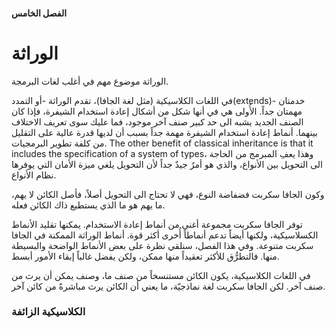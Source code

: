 #### الفصل الخامس

# الوراثة

الوراثة موضوع مهم في أغلب لغات البرمجة.

في اللغات الكلاسيكية (مثل لغة الجافا)، تقدم الوراثة -أو التمدد(extends)- خدمتان مهمتان جداً. الأُولى هي في أنها شكل من أشكال إعادة استخدام الشيفرة، فإذا كان الصنف الجديد يشبه الى حد كبير صنف آخر موجود، فما عليك سوى تعريف الاختلاف بينهما. أنماط إعادة استخدام الشيفرة مهمة جداً بسبب أن لديها قدرة عالية على التقليل من كلفة تطوير البرمجيات. The other benefit of classical inheritance is that it includes the specification of a system of types، وهذا يعفِ المبرمج من الحاجة الى  التحويل بين الأنواع، والذي هو أمرٌ جيدٌ جداً ﻷن التحويل يلغي ميزة الأمان التي يوفرها نظام الأنواع.

وكون الجافا سكربت فضفاضة النوع، فهي لا تحتاج الى التحويل أصلاً، فأصل الكائن لا يهم، ما يهم هو ما الذي يستطيع ذاك الكائن فعله.

توفر الجافا سكربت مجموعة أغنى من أنماط إعادة الاستخدام. يمكنها تقليد الأنماط الكسلاسيكية، ولكنها أيضاً تدعم أنماطاً أُخرى أكثر قوة. أنماط الوراثة الممكنة في الجافا سكربت متنوعة. وفي هذا الفصل، سنلقي نظرة على بعض الأنماط الواضحة والبسيطة منها. فالتطرُّق للأكثر تعقيداً منها ممكن، ولكن يفضل غالباً إبقاء الأمور أبسط.

في اللغات الكلاسيكية، يكون الكائن مستنسخاً من صنف ما، وصنف يمكن أن يرث من صنف آخر. لكن الجافا سكربت لغة نماذجيّة، ما يعني أن الكائن يرث مباشرةً من كائن آخر.

### الكلاسيكية الزائفة



